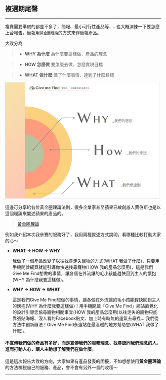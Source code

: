 ## 複選期尾聲
---

複賽需要準備的都差不多了，簡報、最小可行性產品等.....
也大概演練一下要怎麼上台報告，簡報用`黃金圈理論`的方式來作簡報產品。

大致分為

> - **WHY 為什麼**
為什麼要這樣做、產品的理念

> - **HOW 怎麼做**
要怎麼去做、怎麼實現目標

> - **WHAT 做什麼**
做了什麼事情、達到了什麼目標

![黃金圈理論](https://github.com/tinatyc/King-Ironman-30Day-Challenge/blob/master/2018/article/img/day15_1.png?raw=true)

這邊可分享給各位黃金圈理論法則，很多企業家甚至蘋果已故創辦人賈伯斯也是以這個理論來闡述蘋果的產品的。

> [黃金圈理論](http://dean00.pixnet.net/blog/post/59548918-%E9%BB%83%E9%87%91%E5%9C%88%E7%90%86%E8%AB%96)

例如我介紹本次我參賽的服務好了，我用兩種敘述方式說明，看哪種比較打動大家的心～
- **WHAT → HOW → WHY**
   
  我做了一個產品改變了以往找尋走失寵物的方式(WHAT 我做了什麼)，只要用手機開啟網頁就能引導你快速找尋寵物(HOW 我的產品怎麼用)，這是我們Give Me Find想做的事情，讓各個在外流讓的毛小孩能趕快回到主人的懷抱(WHY 為什麼我要這樣做)。

- **WHY → HOW → WHAT**

  這是我們Give Me Find想做的事情，讓各個在外流讓的毛小孩能趕快回到主人的懷抱(WHY 為什麼我要這樣做)！用手機開啟「Give Me Find」網站直覺化的設計引導您協尋寵物相關事宜(HOW 我的產品怎麼用)以往走失的寵物只能靠張貼海報、沒人看的Facebook貼文、加上時有時無的運氣去尋找...
  我們從方法中創新辦法！Give Me Find永遠站在最溫暖的地方幫助您(WHAT 我做了什麼)。

#### 不宣傳我們做的產品有多好，而是宣傳我們的服務理念、找尋認同我們理念的人，進而打動人心，讓人主動想了解我們在做什麼。

這是這次報告大致的方向，大家如果有產品發表的困擾，不如想想使用**黃金圈理論**的方法檢視自己的服務、產品，會不會有另外一番的收穫～

---
